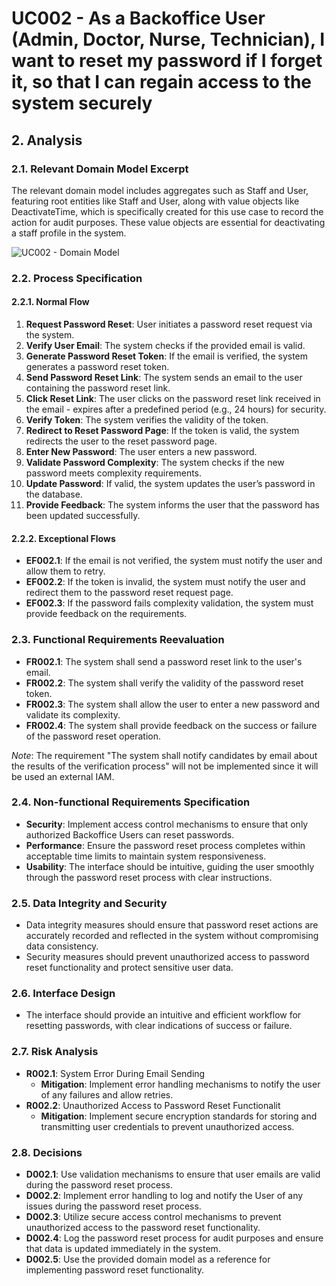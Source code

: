 # UC002 - As a Backoffice User (Admin, Doctor, Nurse, Technician), I want to reset my password if I forget it, so that I can regain access to the system securely

## 2. Analysis

### 2.1. Relevant Domain Model Excerpt

The relevant domain model includes aggregates such as Staff and User, featuring root entities like Staff and User, along with value objects like DeactivateTime, which is specifically created for this use case to record the action for audit purposes. These value objects are essential for deactivating a staff profile in the system.

![UC002 - Domain Model](png/uc002-domain-model.svg)

### 2.2. Process Specification

#### 2.2.1. Normal Flow

1. **Request Password Reset**: User initiates a password reset request via the system.
2. **Verify User Email**: The system checks if the provided email is valid.
3. **Generate Password Reset Token**: If the email is verified, the system generates a password reset token.
4. **Send Password Reset Link**: The system sends an email to the user containing the password reset link.
5. **Click Reset Link**: The user clicks on the password reset link received in the email - expires after a predefined period (e.g., 24 hours) for security.
6. **Verify Token**: The system verifies the validity of the token.
7. **Redirect to Reset Password Page**: If the token is valid, the system redirects the user to the reset password page.
8. **Enter New Password**: The user enters a new password.
9. **Validate Password Complexity**: The system checks if the new password meets complexity requirements.
10. **Update Password**: If valid, the system updates the user’s password in the database.
11. **Provide Feedback**: The system informs the user that the password has been updated successfully.

#### 2.2.2. Exceptional Flows

- **EF002.1**: If the email is not verified, the system must notify the user and allow them to retry.
- **EF002.2**: If the token is invalid, the system must notify the user and redirect them to the password reset request page.
- **EF002.3**: If the password fails complexity validation, the system must provide feedback on the requirements.

### 2.3. Functional Requirements Reevaluation

- **FR002.1**: The system shall send a password reset link to the user's email.
- **FR002.2**: The system shall verify the validity of the password reset token.
- **FR002.3**: The system shall allow the user to enter a new password and validate its complexity.
- **FR002.4**: The system shall provide feedback on the success or failure of the password reset operation.

_Note_: The requirement "The system shall notify candidates by email about the results of the verification process" will not be implemented since it will be used an external IAM.

### 2.4. Non-functional Requirements Specification

- **Security**: Implement access control mechanisms to ensure that only authorized Backoffice Users can reset passwords.
- **Performance**: Ensure the password reset process completes within acceptable time limits to maintain system responsiveness.
- **Usability**: The interface should be intuitive, guiding the user smoothly through the password reset process with clear instructions.

### 2.5. Data Integrity and Security

- Data integrity measures should ensure that password reset actions are accurately recorded and reflected in the system without compromising data consistency.
- Security measures should prevent unauthorized access to password reset functionality and protect sensitive user data.

### 2.6. Interface Design

- The interface should provide an intuitive and efficient workflow for resetting passwords, with clear indications of success or failure.

### 2.7. Risk Analysis

- **R002.1**: System Error During Email Sending
  - **Mitigation**: Implement error handling mechanisms to notify the user of any failures and allow retries.
- **R002.2**: Unauthorized Access to Password Reset Functionalit
  - **Mitigation**: Implement secure encryption standards for storing and transmitting user credentials to prevent unauthorized access.

### 2.8. Decisions

- **D002.1**: Use validation mechanisms to ensure that user emails are valid during the password reset process.
- **D002.2**: Implement error handling to log and notify the User of any issues during the password reset process.
- **D002.3**: Utilize secure access control mechanisms to prevent unauthorized access to the password reset functionality.
- **D002.4**: Log the password reset process for audit purposes and ensure that data is updated immediately in the system.
- **D002.5**: Use the provided domain model as a reference for implementing password reset functionality.
